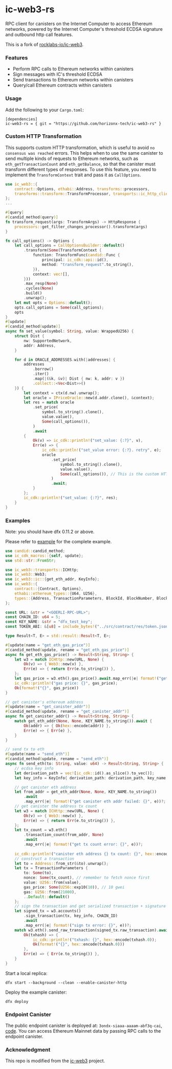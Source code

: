 # ic-web3-rs
RPC client for canisters on the Internet Computer to access Ethereum networks, powered by the Internet Computer's threshold ECDSA signature and outbound http call features.

This is a fork of [rocklabs-io/ic-web3](https://github.com/rocklabs-io/ic-web3).

### Features

* Perform RPC calls to Ethereum networks within canisters
* Sign messages with IC's threshold ECDSA
* Send transactions to Ethereum networks within canisters
* Query/call Ethereum contracts within canisters

### Usage

Add the following to your `Cargo.toml`:

```
[dependencies]
ic-web3-rs = { git = "https://github.com/horizonx-tech/ic-web3-rs" }
```


### Custom HTTP Transformation

This supports custom HTTP transformation, which is useful to avoid `no consensus was reached` errors.
This helps when to use the same canister to send multiple kinds of requests to Ethereum networks, such as `eth_getTransactionCount` and `eth_getBalance`, so that the canister must transform different types of responses.
To use this feature, you need to implement the `TransformContext` trait and pass it as `CallOptions`.


```rust
use ic_web3::{
    contract::Options, ethabi::Address, transforms::processors,
    transforms::transform::TransformProcessor, transports::ic_http_client::CallOptionsBuilder,
};
...

#[query]
#[candid_method(query)]
fn transform_request(args: TransformArgs) -> HttpResponse {
    processors::get_filter_changes_processor().transform(args)
}

fn call_options() -> Options {
    let call_options = CallOptionsBuilder::default()
        .transform(Some(TransformContext {
            function: TransformFunc(candid::Func {
                principal: ic_cdk::api::id(),
                method: "transform_request".to_string(),
            }),
            context: vec![],
        }))
        .max_resp(None)
        .cycles(None)
        .build()
        .unwrap();
    let mut opts = Options::default();
    opts.call_options = Some(call_options);
    opts
}
#[update]
#[candid_method(update)]
async fn set_value(symbol: String, value: WrappedU256) {
    struct Dist {
        nw: SupportedNetwork,
        addr: Address,
    }

    for d in ORACLE_ADDRESSES.with(|addresses| {
        addresses
            .borrow()
            .iter()
            .map(|(&k, &v)| Dist { nw: k, addr: v })
            .collect::<Vec<Dist>>()
    }) {
        let context = ctx(d.nw).unwrap();
        let oracle = IPriceOracle::new(d.addr.clone(), &context);
        let res = match oracle
            .set_price(
                symbol.to_string().clone(),
                value.value(),
                Some(call_options()),
            )
            .await
        {
            Ok(v) => ic_cdk::println!("set_value: {:?}", v),
            Err(e) => {
                ic_cdk::println!("set_value error: {:?}. retry", e);
                oracle
                    .set_price(
                        symbol.to_string().clone(),
                        value.value(),
                        Some(call_options()), // This is the custom HTTP transformation
                    )
                    .await;
            }
        };
        ic_cdk::println!("set_value: {:?}", res);
    }
}
```


### Examples

Note: you should have dfx 0.11.2 or above.

Please refer to [example](./examples/main.rs) for the complete example.

```rust
use candid::candid_method;
use ic_cdk_macros::{self, update};
use std::str::FromStr;

use ic_web3::transports::ICHttp;
use ic_web3::Web3;
use ic_web3::ic::{get_eth_addr, KeyInfo};
use ic_web3::{
    contract::{Contract, Options},
    ethabi::ethereum_types::{U64, U256},
    types::{Address, TransactionParameters, BlockId, BlockNumber, Block},
};

const URL: &str = "<GOERLI-RPC-URL>";
const CHAIN_ID: u64 = 5;
const KEY_NAME: &str = "dfx_test_key";
const TOKEN_ABI: &[u8] = include_bytes!("../src/contract/res/token.json");

type Result<T, E> = std::result::Result<T, E>;

#[update(name = "get_eth_gas_price")]
#[candid_method(update, rename = "get_eth_gas_price")]
async fn get_eth_gas_price() -> Result<String, String> {
    let w3 = match ICHttp::new(URL, None) {
        Ok(v) => { Web3::new(v) },
        Err(e) => { return Err(e.to_string()) },
    };
    let gas_price = w3.eth().gas_price().await.map_err(|e| format!("get gas price failed: {}", e))?;
    ic_cdk::println!("gas price: {}", gas_price);
    Ok(format!("{}", gas_price))
}

// get canister's ethereum address
#[update(name = "get_canister_addr")]
#[candid_method(update, rename = "get_canister_addr")]
async fn get_canister_addr() -> Result<String, String> {
    match get_eth_addr(None, None, KEY_NAME.to_string()).await {
        Ok(addr) => { Ok(hex::encode(addr)) },
        Err(e) => { Err(e) },
    }
}

// send tx to eth
#[update(name = "send_eth")]
#[candid_method(update, rename = "send_eth")]
async fn send_eth(to: String, value: u64) -> Result<String, String> {
    // ecdsa key info
    let derivation_path = vec![ic_cdk::id().as_slice().to_vec()];
    let key_info = KeyInfo{ derivation_path: derivation_path, key_name: KEY_NAME.to_string() };

    // get canister eth address
    let from_addr = get_eth_addr(None, None, KEY_NAME.to_string())
        .await
        .map_err(|e| format!("get canister eth addr failed: {}", e))?;
    // get canister the address tx count
    let w3 = match ICHttp::new(URL, None) {
        Ok(v) => { Web3::new(v) },
        Err(e) => { return Err(e.to_string()) },
    };
    let tx_count = w3.eth()
        .transaction_count(from_addr, None)
        .await
        .map_err(|e| format!("get tx count error: {}", e))?;
        
    ic_cdk::println!("canister eth address {} tx count: {}", hex::encode(from_addr), tx_count);
    // construct a transaction
    let to = Address::from_str(&to).unwrap();
    let tx = TransactionParameters {
        to: Some(to),
        nonce: Some(tx_count), // remember to fetch nonce first
        value: U256::from(value),
        gas_price: Some(U256::exp10(10)), // 10 gwei
        gas: U256::from(21000),
        ..Default::default()
    };
    // sign the transaction and get serialized transaction + signature
    let signed_tx = w3.accounts()
        .sign_transaction(tx, key_info, CHAIN_ID)
        .await
        .map_err(|e| format!("sign tx error: {}", e))?;
    match w3.eth().send_raw_transaction(signed_tx.raw_transaction).await {
        Ok(txhash) => { 
            ic_cdk::println!("txhash: {}", hex::encode(txhash.0));
            Ok(format!("{}", hex::encode(txhash.0)))
        },
        Err(e) => { Err(e.to_string()) },
    }
}
```

Start a local replica:

```
dfx start --background --clean --enable-canister-http
```

Deploy the example canister:

```
dfx deploy
```

### Endpoint Canister

The public endpoint canister is deployed at: `3ondx-siaaa-aaaam-abf3q-cai`, [code](./examples/endpoint.rs). You can access Ethereum Mainnet data by passing RPC calls to the endpoint canister.

### Acknowledgment

This repo is modified from the [ic-web3](https://github.com/rocklabs-io/ic-web3) project.
